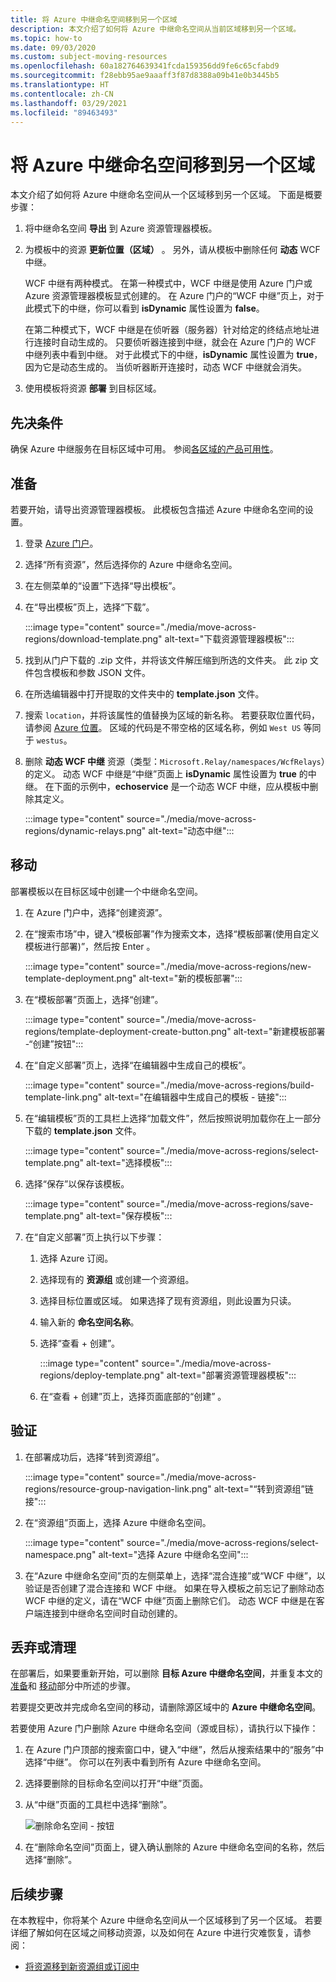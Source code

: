 ```yaml
---
title: 将 Azure 中继命名空间移到另一个区域
description: 本文介绍了如何将 Azure 中继命名空间从当前区域移到另一个区域。
ms.topic: how-to
ms.date: 09/03/2020
ms.custom: subject-moving-resources
ms.openlocfilehash: 60a182764639341fcda159356dd9fe6c65cfabd9
ms.sourcegitcommit: f28ebb95ae9aaaff3f87d8388a09b41e0b3445b5
ms.translationtype: HT
ms.contentlocale: zh-CN
ms.lasthandoff: 03/29/2021
ms.locfileid: "89463493"
---
```

# <a name="move-an-azure-relay-namespace-to-another-region"></a>将 Azure 中继命名空间移到另一个区域
本文介绍了如何将 Azure 中继命名空间从一个区域移到另一个区域。 下面是概要步骤：

1. 将中继命名空间 **导出** 到 Azure 资源管理器模板。
1. 为模板中的资源 **更新位置（区域）** 。 另外，请从模板中删除任何 **动态** WCF 中继。 

    WCF 中继有两种模式。 在第一种模式中，WCF 中继是使用 Azure 门户或 Azure 资源管理器模板显式创建的。 在 Azure 门户的“WCF 中继”页上，对于此模式下的中继，你可以看到 **isDynamic** 属性设置为 **false**。 

    在第二种模式下，WCF 中继是在侦听器（服务器）针对给定的终结点地址进行连接时自动生成的。 只要侦听器连接到中继，就会在 Azure 门户的 WCF 中继列表中看到中继。 对于此模式下的中继，**isDynamic** 属性设置为 **true**，因为它是动态生成的。 当侦听器断开连接时，动态 WCF 中继就会消失。 
1. 使用模板将资源 **部署** 到目标区域。

## <a name="prerequisites"></a>先决条件
确保 Azure 中继服务在目标区域中可用。 参阅[各区域的产品可用性](https://azure.microsoft.com/global-infrastructure/services/?products=service-bus&regions=all)。 
 
## <a name="prepare"></a>准备
若要开始，请导出资源管理器模板。 此模板包含描述 Azure 中继命名空间的设置。

1. 登录 [Azure 门户](https://portal.azure.com)。
2. 选择“所有资源”，然后选择你的 Azure 中继命名空间。
3. 在左侧菜单的“设置”下选择“导出模板”。
4. 在“导出模板”页上，选择“下载”。 

    :::image type="content" source="./media/move-across-regions/download-template.png" alt-text="下载资源管理器模板":::
5. 找到从门户下载的 .zip 文件，并将该文件解压缩到所选的文件夹。 此 zip 文件包含模板和参数 JSON 文件。 
1. 在所选编辑器中打开提取的文件夹中的 **template.json** 文件。
1. 搜索 `location`，并将该属性的值替换为区域的新名称。 若要获取位置代码，请参阅 [Azure 位置](https://azure.microsoft.com/global-infrastructure/locations/)。 区域的代码是不带空格的区域名称，例如 `West US` 等同于 `westus`。
1. 删除 **动态 WCF 中继** 资源（类型：`Microsoft.Relay/namespaces/WcfRelays`）的定义。 动态 WCF 中继是“中继”页面上 **isDynamic** 属性设置为 **true** 的中继。 在下面的示例中，**echoservice** 是一个动态 WCF 中继，应从模板中删除其定义。 

    :::image type="content" source="./media/move-across-regions/dynamic-relays.png" alt-text="动态中继":::

## <a name="move"></a>移动
部署模板以在目标区域中创建一个中继命名空间。 

1. 在 Azure 门户中，选择“创建资源”。
2. 在“搜索市场”中，键入“模板部署”作为搜索文本，选择“模板部署(使用自定义模板进行部署)”，然后按 Enter   。

    :::image type="content" source="./media/move-across-regions/new-template-deployment.png" alt-text="新的模板部署":::    
1. 在“模板部署”页面上，选择“创建”。

    :::image type="content" source="./media/move-across-regions/template-deployment-create-button.png" alt-text="新建模板部署 -“创建”按钮":::        
1. 在“自定义部署”页上，选择“在编辑器中生成自己的模板”。

    :::image type="content" source="./media/move-across-regions/build-template-link.png" alt-text="在编辑器中生成自己的模板 - 链接":::            
1. 在“编辑模板”页的工具栏上选择“加载文件”，然后按照说明加载你在上一部分下载的 **template.json** 文件。

    :::image type="content" source="./media/move-across-regions/select-template.png" alt-text="选择模板":::                
1. 选择“保存”以保存该模板。 

    :::image type="content" source="./media/move-across-regions/save-template.png" alt-text="保存模板":::                    
1. 在“自定义部署”页上执行以下步骤： 
    1. 选择 Azure 订阅。 
    2. 选择现有的 **资源组** 或创建一个资源组。 
    3. 选择目标位置或区域。 如果选择了现有资源组，则此设置为只读。 
    4. 输入新的 **命名空间名称**。
    1. 选择“查看 + 创建”。 

        :::image type="content" source="./media/move-across-regions/deploy-template.png" alt-text="部署资源管理器模板":::
    1. 在“查看 + 创建”页上，选择页面底部的“创建” 。 
    
## <a name="verify"></a>验证
1. 在部署成功后，选择“转到资源组”。

    :::image type="content" source="./media/move-across-regions/resource-group-navigation-link.png" alt-text="“转到资源组”链接":::    
1. 在“资源组”页面上，选择 Azure 中继命名空间。 

    :::image type="content" source="./media/move-across-regions/select-namespace.png" alt-text="选择 Azure 中继命名空间":::    
1. 在“Azure 中继命名空间”页的左侧菜单上，选择“混合连接”或“WCF 中继”，以验证是否创建了混合连接和 WCF 中继。 如果在导入模板之前忘记了删除动态 WCF 中继的定义，请在“WCF 中继”页面上删除它们。 动态 WCF 中继是在客户端连接到中继命名空间时自动创建的。 

## <a name="discard-or-clean-up"></a>丢弃或清理
在部署后，如果要重新开始，可以删除 **目标 Azure 中继命名空间**，并重复本文的 [准备](#prepare)和 [移动](#move)部分中所述的步骤。

若要提交更改并完成命名空间的移动，请删除源区域中的 **Azure 中继命名空间**。 

若要使用 Azure 门户删除 Azure 中继命名空间（源或目标），请执行以下操作：

1. 在 Azure 门户顶部的搜索窗口中，键入“中继”，然后从搜索结果中的“服务”中选择“中继”。  你可以在列表中看到所有 Azure 中继命名空间。
2. 选择要删除的目标命名空间以打开“中继”页面。 
1. 从“中继”页面的工具栏中选择“删除”。 

    ![删除命名空间 - 按钮](./media/move-across-regions/delete-namespace-button.png)
3. 在“删除命名空间”页面上，键入确认删除的 Azure 中继命名空间的名称，然后选择“删除”。 

## <a name="next-steps"></a>后续步骤
在本教程中，你将某个 Azure 中继命名空间从一个区域移到了另一个区域。 若要详细了解如何在区域之间移动资源，以及如何在 Azure 中进行灾难恢复，请参阅：

- [将资源移到新资源组或订阅中](../azure-resource-manager/management/move-resource-group-and-subscription.md)
